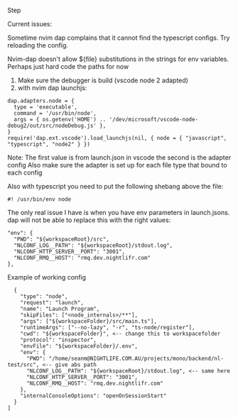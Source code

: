 Step

Current issues:

Sometime nvim dap complains that it cannot find the typescript configs.  Try reloading the config.

Nvim-dap doesn't allow ${file} substitutions in the strings for env variables.
Perhaps just hard code the paths for now

1. Make sure the debugger is build (vscode node 2 adapted)
2. with nvim dap launchjs: 
```
dap.adapters.node = {
  type = 'executable',
  command = '/usr/bin/node',
  args = { os.getenv('HOME') .. '/dev/microsoft/vscode-node-debug2/out/src/nodeDebug.js' },
}
require('dap.ext.vscode').load_launchjs(nil, { node = { "javascript", "typescript", "node2" } })

```
Note: The first value is from launch.json in vscode the second is the adapter config
Also make sure the adapter is set up for each file type that bound to each config

Also with typescript you need to put the following shebang above the file:
```
#! /usr/bin/env node
```

The only real issue I have is when you have env parameters in launch.jsons.  dap will not be
able to replace this with the right values:

```
"env": {
  "PWD": "${workspaceRoot}/src",
  "NLCONF_LOG__PATH": "${workspaceRoot}/stdout.log",
  "NLCONF_HTTP_SERVER__PORT": "3001",
  "NLCONF_RMQ__HOST": "rmq.dev.nightlifr.com"
},
```

Example of working config
```
  {
    "type": "node",
    "request": "launch",
    "name": "Launch Program",
    "skipFiles": ["<node_internals>/**"],
    "args": ["${workspaceFolder}/src/main.ts"],
    "runtimeArgs": ["--no-lazy", "-r", "ts-node/register"],
    "cwd": "${workspaceFolder}", <-- change this to workspacefolder
    "protocol": "inspector",
    "envFile": "${workspaceFolder}/.env",
    "env": {
      "PWD": "/home/seanm@NIGHTLIFE.COM.AU/projects/mono/backend/nl-test/src", <-- give abs path
      "NLCONF_LOG__PATH": "${workspaceRoot}/stdout.log", <-- same here
      "NLCONF_HTTP_SERVER__PORT": "3001",
      "NLCONF_RMQ__HOST": "rmq.dev.nightlifr.com"
    },
    "internalConsoleOptions": "openOnSessionStart"
  }
]

```

